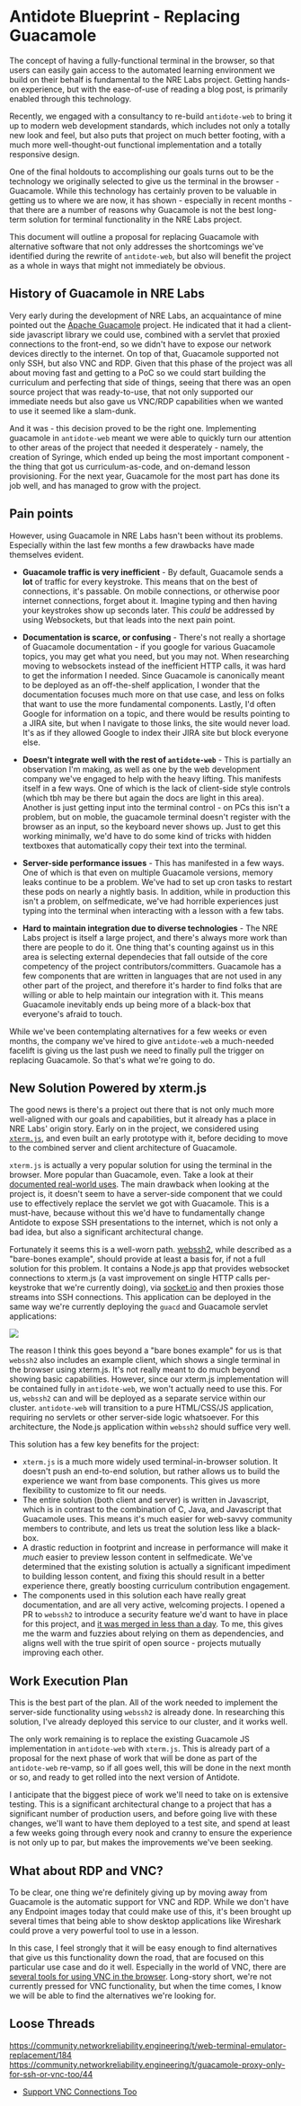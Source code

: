 # Antidote Blueprint - Replacing Guacamole

The concept of having a fully-functional terminal in the browser, so that users can easily gain access to the automated learning environment we build on their behalf is fundamental to the NRE Labs project. Getting hands-on experience, but with the ease-of-use of reading a blog post, is primarily enabled through this technology.

Recently, we engaged with a consultancy to re-build `antidote-web` to bring it up to modern web development standards, which includes not only a totally new look and feel, but also puts that project on much better footing, with a much more well-thought-out functional implementation and a totally responsive design.

One of the final holdouts to accomplishing our goals turns out to be the technology we originally selected to give us the terminal in the browser - Guacamole. While this technology has certainly proven to be valuable in getting us to where we are now, it has shown - especially in recent months - that there are a number of reasons why Guacamole is not the best long-term solution for terminal functionality in the NRE Labs project.

This document will outline a proposal for replacing Guacamole with alternative software that not only addresses the shortcomings we've identified during the rewrite of `antidote-web`, but also will benefit the project as a whole in ways that might not immediately be obvious.

## History of Guacamole in NRE Labs

Very early during the development of NRE Labs, an acquaintance of mine pointed out the [Apache Guacamole](https://guacamole.apache.org/doc/gug/guacamole-architecture.html) project. He indicated that it had a client-side javascript library we could use, combined with a servlet that proxied connections to the front-end, so we didn't have to expose our network devices directly to the internet. On top of that, Guacamole supported not only SSH, but also VNC and RDP. Given that this phase of the project was all about moving fast and getting to a PoC so we could start building the curriculum and perfecting that side of things, seeing that there was an open source project that was ready-to-use, that not only supported our immediate needs but also gave us VNC/RDP capabilities when we wanted to use it seemed like a slam-dunk.

And it was - this decision proved to be the right one. Implementing guacamole in `antidote-web` meant we were able to quickly turn our attention to other areas of the project that needed it desperately - namely, the creation of Syringe, which ended up being the most important component - the thing that got us curriculum-as-code, and on-demand lesson provisioning. For the next year, Guacamole for the most part has done its job well, and has managed to grow with the project.

## Pain points

However, using Guacamole in NRE Labs hasn't been without its problems. Especially within the last few months a few drawbacks have made themselves evident.

- **Guacamole traffic is very inefficient** - By default, Guacamole sends a **lot** of traffic for every keystroke. This means that on the best of connections, it's passable. On mobile connections, or otherwise poor internet connections, forget about it. Imagine typing and then having your keystrokes show up seconds later. This *could* be addressed by using Websockets, but that leads into the next pain point.

- **Documentation is scarce, or confusing** - There's not really a shortage of Guacamole documentation - if you google for various Guacamole topics, you may get what you need, but you may not. When researching moving to websockets instead of the inefficient HTTP calls, it was hard to get the information I needed. Since Guacamole is canonically meant to be deployed as an off-the-shelf application, I wonder that the documentation focuses much more on that use case, and less on folks that want to use the more fundamental components. Lastly, I'd often Google for information on a topic, and there would be results pointing to a JIRA site, but when I navigate to those links, the site would never load. It's as if they allowed Google to index their JIRA site but block everyone else.

- **Doesn't integrate well with the rest of `antidote-web`** - This is partially an observation I'm making, as well as one by the web development company we've engaged to help with the heavy lifting. This manifests itself in a few ways. One of which is the lack of client-side style controls (which tbh may be there but again the docs are light in this area). Another is just getting input into the terminal control - on PCs this isn't a problem, but on moble, the guacamole terminal doesn't register with the browser as an input, so the keyboard never shows up. Just to get this working minimally, we'd have to do some kind of tricks with hidden textboxes that automatically copy their text into the terminal. 

- **Server-side performance issues** - This has manifested in a few ways. One of which is that even on multiple Guacamole versions, memory leaks continue to be a problem. We've had to set up cron tasks to restart these pods on nearly a nightly basis. In addition, while in production this isn't a problem, on selfmedicate, we've had horrible experiences just typing into the terminal when interacting with a lesson with a few tabs.

- **Hard to maintain integration due to diverse technologies** - The NRE Labs project is itself a large project, and there's always more work than there are people to do it. One thing that's counting against us in this area is selecting external dependecies that fall outside of the core competency of the project contributors/committers. Guacamole has a few components that are written in languages that are not used in any other part of the project, and therefore it's harder to find folks that are willing or able to help maintain our integration with it. This means Guacamole inevitably ends up being more of a black-box that everyone's afraid to touch.

While we've been contemplating alternatives for a few weeks or even months, the company we've hired to give `antidote-web` a much-needed facelift is giving us the last push we need to finally pull the trigger on replacing Guacamole. So that's what we're going to do.

## New Solution Powered by xterm.js

The good news is there's a project out there that is not only much more well-aligned with our goals and capabilities, but it already has a place in NRE Labs' origin story. Early on in the project, we considered using [`xterm.js`](https://xtermjs.org/), and even built an early prototype with it, before deciding to move to the combined server and client architecture of Guacamole.

`xterm.js` is actually a very popular solution for using the terminal in the browser. More popular than Guacamole, even. Take a look at their [documented real-world uses](https://github.com/xtermjs/xterm.js/#real-world-uses). The main drawback when looking at the project is, it doesn't seem to have a server-side component that we could use to effectively replace the servlet we got with Guacamole. This is a must-have, because without this we'd have to fundamentally change Antidote to expose SSH presentations to the internet, which is not only a bad idea, but also a significant architectural change.

Fortunately it seems this is a well-worn path. [webssh2](https://github.com/billchurch/webssh2), while described as a "bare-bones example", should provide at least a basis for, if not a full solution for this problem. It contains a Node.js app that provides websocket connections to xterm.js (a vast improvement on single HTTP calls per-keystroke that we're currently doing), via [socket.io](https://socket.io/) and then proxies those streams into SSH connections. This application can be deployed in the same way we're currently deploying the `guacd` and Guacamole servlet applications:

![](images/guacvsxterm.png)

The reason I think this goes beyond a "bare bones example" for us is that `webssh2` also includes an example client, which shows a single terminal in the browser using xterm.js. It's not really meant to do much beyond showing basic capabilities. However, since our xterm.js implementation will be contained fully in `antidote-web`, we won't actually need to use this. For us, `webssh2` can and will be deployed as a separate service within our cluster. `antidote-web` will transition to a pure HTML/CSS/JS application, requiring no servlets or other server-side logic whatsoever. For this architecture, the Node.js application within `webssh2` should suffice very well.

This solution has a few key benefits for the project:

- `xterm.js` is a much more widely used terminal-in-browser solution. It doesn't push an end-to-end solution, but rather allows us to build the experience we want from base components. This gives us more flexibility to customize to fit our needs.
- The entire solution (both client and server) is written in Javascript, which is in contrast to the combination of C, Java, and Javascript that Guacamole uses. This means it's much easier for web-savvy community members to contribute, and lets us treat the solution less like a black-box.
- A drastic reduction in footprint and increase in performance will make it *much* easier to preview lesson content in selfmedicate. We've determined that the existing solution is actually a significant impediment to building lesson content, and fixing this should result in a better experience there, greatly boosting curriculum contribution engagement.
- The components used in this solution each have really great documentation, and are all very active, welcoming projects. I opened a PR to `webssh2` to introduce a security feature we'd want to have in place for this project, and [it was merged in less than a day](https://github.com/billchurch/webssh2/pull/163). To me, this gives me the warm and fuzzies about relying on them as dependencies, and aligns well with the true spirit of open source - projects mutually improving each other.

## Work Execution Plan

This is the best part of the plan. All of the work needed to implement the server-side functionality using `webssh2` is already done. In researching this solution, I've already deployed this service to our cluster, and it works well.

The only work remaining is to replace the existing Guacamole JS implementation in `antidote-web` with `xterm.js`. This is already part of a proposal for the next phase of work that will be done as part of the `antidote-web` re-vamp, so if all goes well, this will be done in the next month or so, and ready to get rolled into the next version of Antidote.

I anticipate that the biggest piece of work we'll need to take on is extensive testing. This is a significant architectural change to a project that has a significant number of production users, and before going live with these changes, we'll want to have them deployed to a test site, and spend at least a few weeks going through every nook and cranny to ensure the experience is not only up to par, but makes the improvements we've been seeking.

## What about RDP and VNC?

To be clear, one thing we're definitely giving up by moving away from Guacamole is the automatic support for VNC and RDP. While we don't have any Endpoint images today that could make use of this, it's been brought up several times that being able to show desktop applications like Wireshark could prove a very powerful tool to use in a lesson.

In this case, I feel strongly that it will be easy enough to find alternatives that give us this functionality down the road, that are focused on this particular use case and do it well. Especially in the world of VNC, there are [several tools for using VNC in the browser](https://www.realvnc.com/en/news/control-computer-within-your-web-browser/). Long-story short, we're not currently pressed for VNC functionality, but when the time comes, I know we will be able to find the alternatives we're looking for.

## Loose Threads

https://community.networkreliability.engineering/t/web-terminal-emulator-replacement/184
https://community.networkreliability.engineering/t/guacamole-proxy-only-for-ssh-or-vnc-too/44
- [Support VNC Connections Too](https://github.com/nre-learning/antidote-web/issues/65)